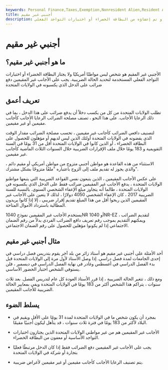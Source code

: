 ```yaml
---
keywords: Personal Finance,Taxes,Exemption,Nonresident Alien,Resident Alien,Tax Return
title: أجنبي غير مقيم
description: الأجنبي غير المقيم هو شخص غير مواطن لم يجتاز أو تم إعفاؤه من البطاقة الخضراء أو اختبارات التواجد الفعلي.
---
```


# أجنبي غير مقيم
## ما هو أجنبي غير مقيم؟

الأجنبي غير المقيم هو شخص ليس مواطنًا أمريكيًا ولا يجتاز البطاقة الخضراء أو اختبارات التواجد الفعلي المستخدمة لتحديد الحالة الضريبية. يجب على الأجانب غير المقيمين دفع ضرائب على الدخل الذي يكسبونه في الولايات المتحدة

## تعريف أعمق

تطلب الولايات المتحدة من كل من يكسب دخلاً أن يدفع ضرائب على هذا الدخل ، بما في ذلك الرعايا الأجانب. على هذا النحو ، تصنف مصلحة الضرائب الرعايا الأجانب كأجانب مقيمين أو غير مقيمين.

لتصنيف دافعي الضرائب كأجانب غير مقيمين ، تحسب مصلحة الضرائب مقدار الوقت الذي يقضونه في الولايات المتحدة أولئك الذين ليس لديهم أو مؤهلون للحصول على البطاقة الخضراء ، أو الذين كانوا في الولايات المتحدة أقل من 31 يومًا في السنة التقويمية و 183 يومًا خلال ملف الإقرارات الضريبية خلال السنوات الثلاث الماضية كأجانب غير مقيمين.

الاستثناء من هذه القاعدة هو مواطن أجنبي متزوج من مواطن أمريكي أو مقيم دائم ، والذي يجوز له تقديم ملف إلى الزوج باعتباره "ملفًا متزوجًا بشكل مشترك".

على عكس الأجانب المقيمين ، الذين يتبعون نفس القواعد الضريبية التي يتبعها مواطنو الولايات المتحدة ، يدفع الأجانب غير المقيمين ضرائب فقط على الدخل الذي يكسبونه في الولايات المتحدة ، طالما أنه يتجاوز مبلغ الإعفاء الشخصي السنوي. بالنسبة للسنة الضريبية 2017 ، كان الإعفاء الشخصي 4050 دولارًا ، لذلك لا يتعين على الأجانب غير المقيمين الذين ربحوا أقل من هذا المبلغ تقديم إقرار ضريبي ، إلا إذا كانوا يريدون المطالبة باسترداد الأموال المتاحة.

يستخدم الأجانب غير المقيمين نموذج 1040NR أو 1040NR-EZ لتقديم الضرائب ، ويمكنهم التقديم بموجب رقم تعريف دافع الضرائب الفردي بدلاً من رقم الضمان الاجتماعي إذا لم يكونوا مؤهلين للحصول على رقم الضمان الاجتماعي.

## مثال أجنبي غير مقيم

أحد الأمثلة على أجنبي غير مقيم هو أستاذ زائر من بلد آخر يقوم بتدريس فصل دراسي في إحدى الجامعات لمدة فصل دراسي. إذا وصل الأستاذ لأول مرة إلى الولايات المتحدة قبل بدء الفصل الدراسي في أغسطس وغادر في نهاية الفصل الدراسي في ديسمبر ، فلن يستوفي الشخص اختبار الحضور الأساسي.

ومع ذلك ، تتغير الحالة الضريبية ، إذا قرر الأستاذ العودة كل عام لتدريس الفصل. بعد ثلاث سنوات ، يتراكم هذا الشخص أكثر من 183 يومًا في الولايات المتحدة ويفي بمعايير الحالة الضريبية للأجانب المقيمين.

## يسلط الضوء

- بمجرد أن يكون شخص ما في الولايات المتحدة لمدة 31 يومًا على الأقل ويقيم في البلاد لأكثر من 183 يومًا في فترة ثلاث سنوات ، قد يتأهل ليكون أجنبيًا مقيمًا.

- الأجانب غير المقيمين هم من غير مواطني الولايات المتحدة الذين يجتازون اختبارات التواجد الأساسية أو معفون من البطاقة الخضراء.

- يجب على الأجانب غير المقيمين دفع الضرائب فقط إذا كان الدخل مرتبطًا فعليًا بتجارة أو شركة في الولايات المتحدة

- يتم تصنيف الرعايا الأجانب كأجانب مقيمين أو غير مقيمين لأغراض ضريبية.

